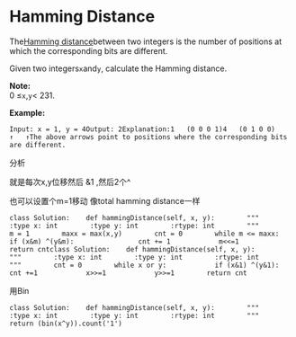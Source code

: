 # Hamming Distance

The[Hamming distance](https://en.wikipedia.org/wiki/Hamming_distance)between two integers is the number of positions at which the corresponding bits are different.

Given two integers`x`and`y`, calculate the Hamming distance.

**Note:**  
0 ≤`x`,`y`&lt; 231.

**Example:**

```text
Input: x = 1, y = 4Output: 2Explanation:1   (0 0 0 1)4   (0 1 0 0)       ↑   ↑The above arrows point to positions where the corresponding bits are different.
```

分析

就是每次x,y位移然后 &1 ,然后2个^

也可以设置个m=1移动 像total hamming distance一样

```text
class Solution:    def hammingDistance(self, x, y):        """        :type x: int        :type y: int        :rtype: int        """        m = 1        maxx = max(x,y)        cnt = 0        while m <= maxx:            if (x&m) ^(y&m):                cnt += 1            m<<=1        return cntclass Solution:    def hammingDistance(self, x, y):        """        :type x: int        :type y: int        :rtype: int        """        cnt = 0        while x or y:            if (x&1) ^(y&1):                cnt +=1            x>>=1            y>>=1        return cnt
```

用Bin

```text
class Solution:    def hammingDistance(self, x, y):        """        :type x: int        :type y: int        :rtype: int        """        return (bin(x^y)).count('1')
```

